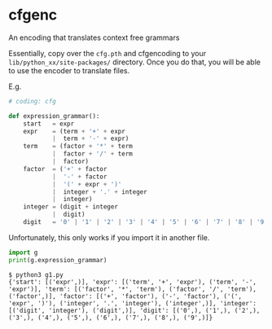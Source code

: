 # cfgenc
An encoding that translates context free grammars

Essentially, copy over the `cfg.pth` and cfgencoding to your
`lib/python_xx/site-packages/` directory. Once you do that, you will
be able to use the encoder to translate files.

E.g.

```python
# coding: cfg

def expression_grammar():
    start   = expr
    expr    = (term + '+' + expr
            |  term + '-' + expr)
    term    = (factor + '*' + term
            |  factor + '/' + term
            |  factor)
    factor  = ('+' + factor
            |  '-' + factor
            |  '(' + expr + ')'
            |  integer + '.' + integer
            |  integer)
    integer = (digit + integer
            |  digit)
    digit   = '0' | '1' | '2' | '3' | '4' | '5' | '6' | '7' | '8' | '9'
```

Unfortunately, this only works if you import it in another file.

```python
import g
print(g.expression_grammar)
```

```shell
$ python3 g1.py            
{'start': [('expr',)], 'expr': [('term', '+', 'expr'), ('term', '-', 'expr')], 'term': [('factor', '*', 'term'), ('factor', '/', 'term'), ('factor',)], 'factor': [('+', 'factor'), ('-', 'factor'), ('(', 'expr', ')'), ('integer', '.', 'integer'), ('integer',)], 'integer': [('digit', 'integer'), ('digit',)], 'digit': [('0',), ('1',), ('2',), ('3',), ('4',), ('5',), ('6',), ('7',), ('8',), ('9',)]}
```
